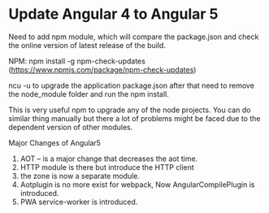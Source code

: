 # Update Angular 4 to Angular 5

Need to add npm module, which will compare the package.json and check the online version of latest release of the build.

NPM: npm install -g npm-check-updates (https://www.npmjs.com/package/npm-check-updates)

ncu -u to upgrade the application package.json after that need to remove the node_module folder and run the npm install.

This is very useful npm to upgrade any of the node projects. You can do similar thing manually but there a lot of problems might be faced due to the dependent version of other modules.

Major Changes of Angular5

1. AOT – is a major change that decreases the aot time.
2. HTTP module is there but introduce the HTTP client 
3. the zone is now a separate module.
4. Aotplugin is no more exist for webpack, Now AngularCompilePlugin is introduced.
5. PWA service-worker is introduced.
